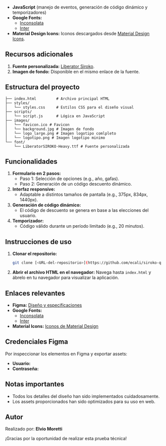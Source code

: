 - **JavaScript** (manejo de eventos, generación de código dinámico y temporizadores)
- **Google Fonts:**
  - [Inconsolata](https://fonts.google.com/specimen/Inconsolata)
  - [Inter](https://fonts.google.com/specimen/Inter)
- **Material Design Icons:** Iconos descargados desde [Material Design Icons](https://fonts.google.com/icons).

## Recursos adicionales
1. **Fuente personalizada:** [Liberator Siroko]().
2. **Imagen de fondo:** Disponible en el mismo enlace de la fuente.

## Estructura del proyecto
```
├── index.html         # Archivo principal HTML
├── styles/
│   └── styles.css     # Estilos CSS para el diseño visual
├── scripts/
│   └── script.js      # Lógica en JavaScript
├── images/
│   └── favicon.ico # Favicon
│   └── background.jpg # Imagen de fondo
│   └── logo_large.png # Imagen logotipo comlpleto
│   └── logotipo.png # Imagen logotipo minimo
└── font/
    └── LiberatorSIROKO-Heavy.ttf # Fuente personalizada
```

## Funcionalidades
1. **Formulario en 2 pasos:**
   - Paso 1: Selección de opciones (e.g., año, gafas).
   - Paso 2: Generación de un código descuento dinámico.
2. **Interfaz responsive:**
   - Adaptable a distintos tamaños de pantalla (e.g., 375px, 834px, 1440px).
3. **Generación de código dinámico:**
   - El código de descuento se genera en base a las elecciones del usuario.
4. **Temporizador:**
   - Código válido durante un período limitado (e.g., 20 minutos).

## Instrucciones de uso
1. **Clonar el repositorio:**
   ```bash
   git clone [<URL-del-repositorio>](https://github.com/ecali/siroko-quiz.git)
   ```
2. **Abrir el archivo HTML en el navegador:**
   Navega hasta `index.html` y ábrelo en tu navegador para visualizar la aplicación.

## Enlaces relevantes
- **Figma:** [Diseño y especificaciones]()
- **Google Fonts:**
  - [Inconsolata](https://fonts.google.com/specimen/Inconsolata)
  - [Inter](https://fonts.google.com/specimen/Inter)
- **Material Icons:** [Iconos de Material Design](https://fonts.google.com/icons)

## Credenciales Figma
Por inspeccionar los elementos en Figma y exportar assets:
- **Usuario:** 
- **Contraseña:** 

## Notas importantes
- Todos los detalles del diseño han sido implementados cuidadosamente.
- Los assets proporcionados han sido optimizados para su uso en web.

## Autor
Realizado por: **Elvio Moretti**

¡Gracias por la oportunidad de realizar esta prueba técnica!
